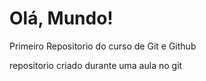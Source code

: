 # Olá, Mundo!
 Primeiro Repositorio do curso de Git e Github
 
 repositorio criado durante uma aula no git

